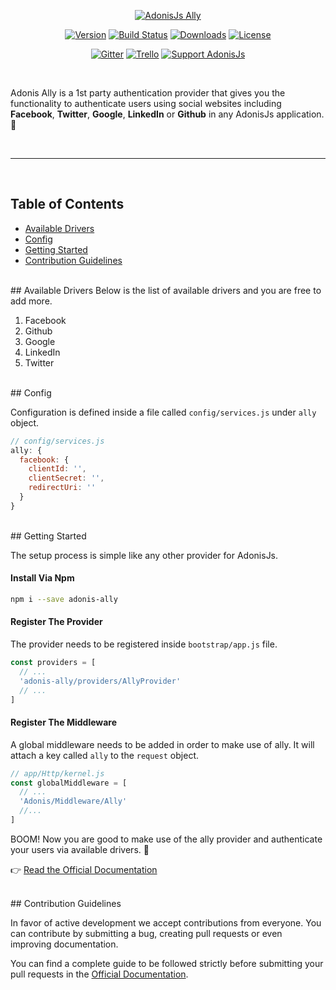 <p align="center">
  <a href="http://adonisjs.com/docs/social-auth"><img src="https://cloud.githubusercontent.com/assets/2793951/20224125/46e331e0-a83d-11e6-8207-976245e56b33.png" alt="AdonisJs Ally"></a>
</p>

<p align="center">
  <a href="https://www.npmjs.com/package/adonis-ally"><img src="https://img.shields.io/npm/v/adonis-ally.svg?style=flat-square" alt="Version"></a>
  <a href="https://travis-ci.org/adonisjs/adonis-ally"><img src="https://img.shields.io/travis/adonisjs/adonis-ally/master.svg?style=flat-square" alt="Build Status"></a>
  <a href="https://www.npmjs.com/package/adonis-ally"><img src="https://img.shields.io/npm/dt/adonis-ally.svg?style=flat-square" alt="Downloads"></a>
  <a href="https://opensource.org/licenses/MIT"><img src="https://img.shields.io/npm/l/adonis-ally.svg?style=flat-square" alt="License"></a>
</p>

<p align="center">
  <a href="https://gitter.im/adonisjs/adonis-framework"><img src="https://img.shields.io/badge/gitter-join%20us-1DCE73.svg?style=flat-square" alt="Gitter"></a>
  <a href="https://trello.com/b/yzpqCgdl/adonis-for-humans"><img src="https://img.shields.io/badge/trello-roadmap-89609E.svg?style=flat-square" alt="Trello"></a>
  <a href="https://www.patreon.com/adonisframework"><img src="https://img.shields.io/badge/patreon-support%20AdonisJs-brightgreen.svg?style=flat-square" alt="Support AdonisJs"></a>
</p>

<br>

Adonis Ally is a 1st party authentication provider that gives you the functionality to authenticate users using social websites including **Facebook**, **Twitter**, **Google**, **LinkedIn** or **Github** in any AdonisJs application. :evergreen_tree:

<br>
<hr>
<br>

## Table of Contents

* [Available Drivers](#available-drivers)
* [Config](#config)
* [Getting Started](#getting-started)
* [Contribution Guidelines](#contribution-guidelines)

<br>
## <a name="available-drivers"></a>Available Drivers
Below is the list of available drivers and you are free to add more.

1. Facebook
2. Github
3. Google
4. LinkedIn
5. Twitter

<br>
## <a name="config"></a>Config

Configuration is defined inside a file called `config/services.js` under `ally` object.

```javascript
// config/services.js
ally: {
  facebook: {
    clientId: '',
    clientSecret: '',
    redirectUri: ''
  }
}
```

<br>
## <a name="getting-started"></a>Getting Started

The setup process is simple like any other provider for AdonisJs.

#### Install Via Npm
```bash
npm i --save adonis-ally
```

#### Register The Provider

The provider needs to be registered inside `bootstrap/app.js` file.

```javascript
const providers = [
  // ...
  'adonis-ally/providers/AllyProvider'
  // ...
]
```

#### Register The Middleware
A global middleware needs to be added in order to make use of ally. It will attach a key called `ally` to the `request` object.

```javascript
// app/Http/kernel.js
const globalMiddleware = [
  // ...
  'Adonis/Middleware/Ally'
  //...
]
```

BOOM! Now you are good to make use of the ally provider and authenticate your users via available drivers. :rocket:

:point_right: [Read the Official Documentation](http://adonisjs.com/docs/social-auth)

<br>
## <a name="contribution-guidelines"></a>Contribution Guidelines

In favor of active development we accept contributions from everyone. You can contribute by submitting a bug, creating pull requests or even improving documentation.

You can find a complete guide to be followed strictly before submitting your pull requests in the [Official Documentation](http://adonisjs.com/docs/contributing).
